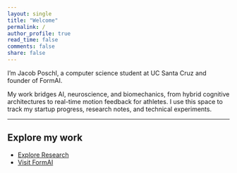 ```yaml
---
layout: single
title: "Welcome"
permalink: /
author_profile: true
read_time: false
comments: false
share: false
---
```


I’m Jacob Poschl, a computer science student at UC Santa Cruz and founder of FormAI.

My work bridges AI, neuroscience, and biomechanics, from hybrid cognitive architectures to real-time motion feedback for athletes.
I use this space to track my startup progress, research notes, and technical experiments.

---

## Explore my work

- [Explore Research](/research/)  
- [Visit FormAI](/formai/)
